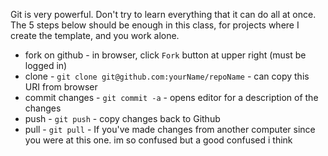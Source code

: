 Git is very powerful.  Don't try to learn everything that it can do
all at once.  The 5 steps below should be enough in this class, for
projects where I create the template, and you work alone.

- fork on github - in browser, click `Fork` button at upper right (must be logged in)
- clone - `git clone git@github.com:yourName/repoName` - can copy this URI from browser
- commit changes - `git commit -a` - opens editor for a description of the changes
- push - `git push` - copy changes back to Github
- pull - `git pull` - If you've made changes from another computer since you were at this one.
im so confused but a good confused i think 
